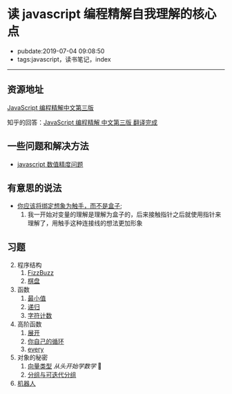 # 读 javascript 编程精解自我理解的核心点

- pubdate:2019-07-04 09:08:50
- tags:javascript，读书笔记，index

---

## 资源地址

[JavaScript 编程精解中文第三版](https://legacy.gitbook.com/book/wizardforcel/eloquent-js-3e/details)

知乎的回答：[JavaScript 编程精解 中文第三版 翻译完成](https://zhuanlan.zhihu.com/p/37881866)

## 一些问题和解决方法

- [javascript 数值精度问题](./javascript数值问题)

## 有意思的说法

- [你应该将绑定想象为触手，而不是盒子](https://wizardforcel.gitbooks.io/eloquent-js-3e/content/2.html#绑定);
  1. 我一开始对变量的理解是理解为盒子的，后来接触指针之后就使用指针来理解了，用触手这种连接线的想法更加形象

## 习题

2. 程序结构
   1. [FizzBuzz](./习题/fizzbuzz)
   2. [棋盘](./习题/棋盘)
3. 函数
   1. [最小值](./习题/最小值)
   2. [递归](./习题/递归)
   3. [字符计数](./习题/字符计数)
4. 高阶函数
   1. [展开](./习题/展开)
   2. [你自己的循环](./习题/你自己的循环)
   3. [every](./习题/every)
5. 对象的秘密
   1. [向量类型](./习题/向量类型)  *从头开始学数学* 🤣
   2. [分组与可迭代分组](./习题/分组与可迭代分组)
6. [机器人](./项目/机器人)
